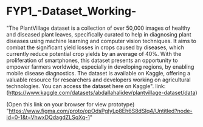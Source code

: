 # FYP1_-Dataset_Working-
"The PlantVillage dataset is a collection of over 50,000 images of healthy and diseased plant leaves, specifically curated to help in diagnosing plant diseases using machine learning and computer vision techniques. It aims to combat the significant yield losses in crops caused by diseases, which currently reduce potential crop yields by an average of 40%. With the proliferation of smartphones, this dataset presents an opportunity to empower farmers worldwide, especially in developing regions, by enabling mobile disease diagnostics. The dataset is available on Kaggle, offering a valuable resource for researchers and developers working on agricultural technologies. You can access the dataset here on Kaggle".
link:(https://www.kaggle.com/datasets/abdallahalidev/plantvillage-dataset/data)

(Open this link on your browser for view prototype)
"https://www.figma.com/proto/opOdsPgIyLp8Eh6S8dSIq4/Untitled?node-id=0-1&t=VhwxDQdagdZLSqXq-1"
